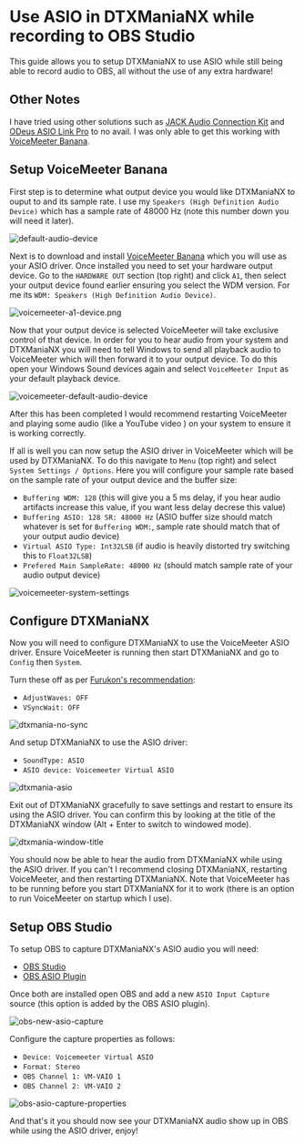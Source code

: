 # Use ASIO in DTXManiaNX while recording to OBS Studio
This guide allows you to setup DTXManiaNX to use ASIO while still being able to record audio to OBS, all without the use of any extra hardware!

## Other Notes
I have tried using other solutions such as [JACK Audio Connection Kit](https://jackaudio.org/faq/jack_on_windows.html) and [ODeus ASIO Link Pro](https://give.academy/downloads/2018/03/03/ODeusASIOLinkPro/) to no avail. I was only able to get this working with [VoiceMeeter Banana](https://vb-audio.com/Voicemeeter/banana.htm).

## Setup VoiceMeeter Banana

First step is to determine what output device you would like DTXManiaNX to ouput to and its sample rate. I use my `Speakers (High Definition Audio Device)` which has a sample rate of 48000 Hz (note this number down you will need it later).

![default-audio-device](images/default-audio-device.png)

Next is to download and install [VoiceMeeter Banana](https://vb-audio.com/Voicemeeter/banana.htm) which you will use as your ASIO driver. Once installed you need to set your hardware output device. Go to the `HARDWARE OUT` section (top right) and click `A1`, then select your output device found earlier ensuring you select the WDM version. For me its `WDM: Speakers (High Definition Audio Device)`.

![voicemeeter-a1-device.png](images/voicemeeter-a1-device.png)

Now that your output device is selected VoiceMeeter will take exclusive control of that device. In order for you to hear audio from your system and DTXManiaNX you will need to tell Windows to send all playback audio to VoiceMeeter which will then forward it to your output device. To do this open your Windows Sound devices again and select `VoiceMeeter Input` as your default playback device.

![voicemeeter-default-audio-device](images/voicemeeter-default-audio-device.png)

After this has been completed I would recommend restarting VoiceMeeter and playing some audio (like a YouTube video ) on your system to ensure it is working correctly.

If all is well you can now setup the ASIO driver in VoiceMeeter which will be used by DTXManiaNX. To do this navigate to `Menu` (top right) and select `System Settings / Options`. Here you will configure your sample rate based on the sample rate of your output device and the buffer size:

- `Buffering WDM: 128` (this will give you a 5 ms delay, if you hear audio artifacts increase this value, if you want less delay decrese this value)
- `Buffering ASIO: 128 SR: 48000 Hz` (ASIO buffer size should match whatever is set for `Buffering WDM:`, sample rate should match that of your output audio device)
- `Virtual ASIO Type: Int32LSB` (if audio is heavily distorted try switching this to `Float32LSB`)
- `Prefered Main SampleRate: 48000 Hz` (should match sample rate of your audio output device)

![voicemeeter-system-settings](images/voicemeeter-system-settings.png)

## Configure DTXManiaNX

Now you will need to configure DTXManiaNX to use the VoiceMeeter ASIO driver. Ensure VoiceMeeter is running then start DTXManiaNX and go to `Config` then `System`.

Turn these off as per [Furukon's recommendation](https://youtu.be/lMjwAq-vQwU?t=130):
- `AdjustWaves: OFF`
- `VSyncWait: OFF`

![dtxmania-no-sync](images/dtxmania-no-sync.png)

And setup DTXManiaNX to use the ASIO driver:
- `SoundType: ASIO`
- `ASIO device: Voicemeeter Virtual ASIO`

![dtxmania-asio](images/dtxmania-asio.png)

Exit out of DTXManiaNX gracefully to save settings and restart to ensure its using the ASIO driver. You can confirm this by looking at the title of the DTXManiaNX window (Alt + Enter to switch to windowed mode).

![dtxmania-window-title](images/dtxmania-window-title.png)

You should now be able to hear the audio from DTXManiaNX while using the ASIO driver. If you can't I recommend closing DTXManiaNX, restarting VoiceMeeter, and then restarting DTXManiaNX. Note that VoiceMeeter has to be running before you start DTXManiaNX for it to work (there is an option to run VoiceMeeter on startup which I use).

## Setup OBS Studio

To setup OBS to capture DTXManiaNX's ASIO audio you will need:
- [OBS Studio](https://obsproject.com/)
- [OBS ASIO Plugin](https://github.com/Andersama/obs-asio)

Once both are installed open OBS and add a new `ASIO Input Capture` source (this option is added by the OBS ASIO plugin).

![obs-new-asio-capture](images/obs-new-asio-capture.png)

Configure the capture properties as follows:
- `Device: Voicemeeter Virtual ASIO`
- `Format: Stereo`
- `OBS Channel 1: VM-VAIO 1`
- `OBS Channel 2: VM-VAIO 2`

![obs-asio-capture-properties](images/obs-asio-capture-properties.png)

And that's it you should now see your DTXManiaNX audio show up in OBS while using the ASIO driver, enjoy!

